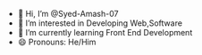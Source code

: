 - 👋 Hi, I’m @Syed-Amash-07
- 👀 I’m interested in Developing Web,Software
- 🌱 I’m currently learning Front End Development
- 😄 Pronouns: He/Him

